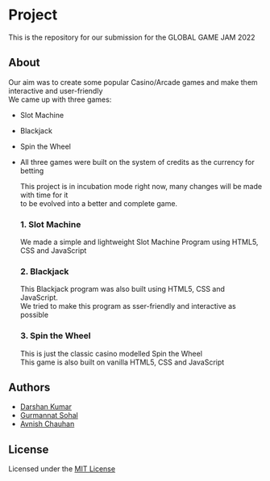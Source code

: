# Project
This is the repository for our submission for the GLOBAL GAME JAM 2022

## About
  Our aim was to create some popular Casino/Arcade games and make them interactive and user-friendly  
  We came up with three games:  
- Slot Machine  
- Blackjack  
- Spin the Wheel   
- All three games were built on the system of credits as the currency for betting  
  
  This project is in incubation mode right now, many changes will be made with time for it  
  to be evolved into a better and complete game.  

  ### 1. Slot Machine  
  We made a simple and lightweight Slot Machine Program using HTML5, CSS and JavaScript  


  ###  2. Blackjack
  This Blackjack program was also built using HTML5, CSS and JavaScript.  
  We tried to make this program as sser-friendly and interactive as possible  

  ### 3. Spin the Wheel
  This is just the classic casino modelled Spin the Wheel  
  This game is also built on vanilla HTML5, CSS and JavaScript


## Authors
- [Darshan Kumar](https://github.com/itsdarshankumar)  
- [Gurmannat Sohal](https://github.com/itsgurmannatsohal)  
- [Avnish Chauhan](https://github.com/LunaticFrisbee)  

## License
  Licensed under the [MIT License](LICENSE)
